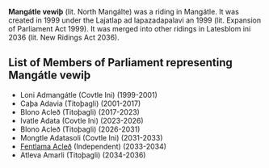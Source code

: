 **Mangátle vewiþ** (lit. North Mangálte) was a riding in Mangátle. It was created in 1999 under the Lajatlap ad lapazadapalavi an 1999 (lit. Expansion of Parliament Act 1999). It was merged into other ridings in Latesblom ini 2036 (lit. New Ridings Act 2036).

## List of Members of Parliament representing Mangátle vewiþ

* Loni Admangátle (Covtle Ini) (1999-2001)  
* Caþa Adavia (Titoþagli) (2001-2017)  
* Blono Acleð (Titoþagli) (2017-2023)  
* Ivatle Adata (Covtle Ini) (2023-2026)  
* Blono Acleð (Titoþagli) (2026-2031)  
* Mongtle Adatasoli (Covtle Ini) (2031-2033)  
* [Fentlama Acleð](/2024/9/9/fentlama-acleð.html) (Independent) (2033-2034)  
* Atleva Amarli (Titoþagli) (2034-2036)